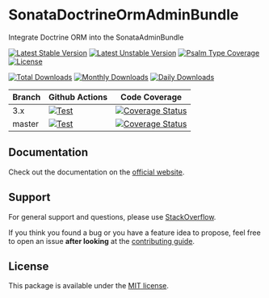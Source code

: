 <!--
DO NOT EDIT THIS FILE!

It's auto-generated by sonata-project/dev-kit package.
-->

# SonataDoctrineOrmAdminBundle

Integrate Doctrine ORM into the SonataAdminBundle

[![Latest Stable Version](https://poser.pugx.org/sonata-project/doctrine-orm-admin-bundle/v/stable)](https://packagist.org/packages/sonata-project/doctrine-orm-admin-bundle)
[![Latest Unstable Version](https://poser.pugx.org/sonata-project/doctrine-orm-admin-bundle/v/unstable)](https://packagist.org/packages/sonata-project/doctrine-orm-admin-bundle)
[![Psalm Type Coverage][shepherd_stable_badge]][shepherd_stable_link]
[![License](https://poser.pugx.org/sonata-project/doctrine-orm-admin-bundle/license)](https://packagist.org/packages/sonata-project/doctrine-orm-admin-bundle)

[![Total Downloads](https://poser.pugx.org/sonata-project/doctrine-orm-admin-bundle/downloads)](https://packagist.org/packages/sonata-project/doctrine-orm-admin-bundle)
[![Monthly Downloads](https://poser.pugx.org/sonata-project/doctrine-orm-admin-bundle/d/monthly)](https://packagist.org/packages/sonata-project/doctrine-orm-admin-bundle)
[![Daily Downloads](https://poser.pugx.org/sonata-project/doctrine-orm-admin-bundle/d/daily)](https://packagist.org/packages/sonata-project/doctrine-orm-admin-bundle)

Branch | Github Actions | Code Coverage |
------ | -------------- | ------------- |
3.x    | [![Test][test_stable_badge]][test_stable_link]     | [![Coverage Status][coverage_stable_badge]][coverage_stable_link]     |
master | [![Test][test_unstable_badge]][test_unstable_link] | [![Coverage Status][coverage_unstable_badge]][coverage_unstable_link] |

## Documentation

Check out the documentation on the [official website](https://sonata-project.org/bundles/doctrine-orm-admin).

## Support

For general support and questions, please use [StackOverflow](http://stackoverflow.com/questions/tagged/sonata).

If you think you found a bug or you have a feature idea to propose, feel free to open an issue
**after looking** at the [contributing guide](CONTRIBUTING.md).

## License

This package is available under the [MIT license](LICENSE).

[test_stable_badge]: https://github.com/sonata-project/SonataDoctrineORMAdminBundle/workflows/Test/badge.svg?branch=3.x
[test_stable_link]: https://github.com/sonata-project/SonataDoctrineORMAdminBundle/actions?query=workflow:test+branch:3.x
[test_unstable_badge]: https://github.com/sonata-project/SonataDoctrineORMAdminBundle/workflows/Test/badge.svg?branch=master
[test_unstable_link]: https://github.com/sonata-project/SonataDoctrineORMAdminBundle/actions?query=workflow:test+branch:master

[coverage_stable_badge]: https://codecov.io/gh/sonata-project/SonataDoctrineORMAdminBundle/branch/3.x/graph/badge.svg
[coverage_stable_link]: https://codecov.io/gh/sonata-project/SonataDoctrineORMAdminBundle/branch/3.x
[coverage_unstable_badge]: https://codecov.io/gh/sonata-project/SonataDoctrineORMAdminBundle/branch/master/graph/badge.svg
[coverage_unstable_link]: https://codecov.io/gh/sonata-project/SonataDoctrineORMAdminBundle/branch/master
[shepherd_stable_badge]: https://shepherd.dev/github/sonata-project/SonataDoctrineORMAdminBundle/coverage.svg
[shepherd_stable_link]: https://shepherd.dev/github/sonata-project/SonataDoctrineORMAdminBundle
